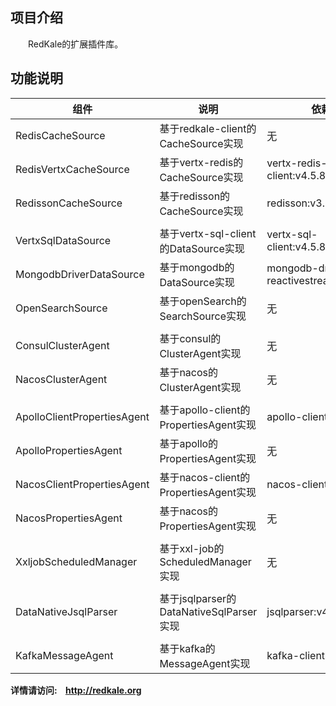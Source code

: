 ## 项目介绍
&emsp;&emsp;RedKale的扩展插件库。
## 功能说明
|组件|说明|依赖|
| --- | --- | --- |
|RedisCacheSource|基于redkale-client的CacheSource实现|无|
|RedisVertxCacheSource|基于vertx-redis的CacheSource实现|vertx-redis-client:v4.5.8|
|RedissonCacheSource|基于redisson的CacheSource实现|redisson:v3.31.0|
|  |  |
|VertxSqlDataSource|基于vertx-sql-client的DataSource实现|vertx-sql-client:v4.5.8|
|MongodbDriverDataSource|基于mongodb的DataSource实现|mongodb-driver-reactivestreams:v5.1.0|
|OpenSearchSource|基于openSearch的SearchSource实现|无|
|  |  |
|ConsulClusterAgent|基于consul的ClusterAgent实现|无|
|NacosClusterAgent|基于nacos的ClusterAgent实现|无|
|  |  |
|ApolloClientPropertiesAgent|基于apollo-client的PropertiesAgent实现|apollo-client:v2.2.0
|ApolloPropertiesAgent|基于apollo的PropertiesAgent实现|无|
|NacosClientPropertiesAgent|基于nacos-client的PropertiesAgent实现|nacos-client:v2.2.4
|NacosPropertiesAgent|基于nacos的PropertiesAgent实现|无|
|  |  |
|XxljobScheduledManager|基于xxl-job的ScheduledManager实现|无|
|  |  |
|DataNativeJsqlParser|基于jsqlparser的DataNativeSqlParser实现|jsqlparser:v4.10|
|  |  |
|KafkaMessageAgent|基于kafka的MessageAgent实现|kafka-clients:v3.7.0|


<b>详情请访问:&nbsp;&nbsp;&nbsp;&nbsp;<a href='http://redkale.org' target='_blank'>http://redkale.org</a></b>
